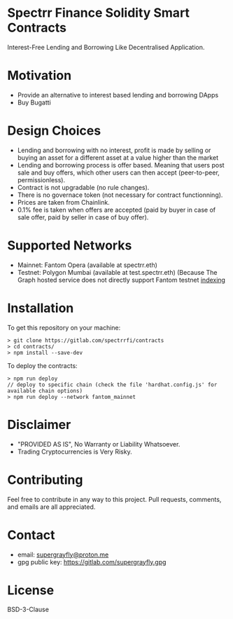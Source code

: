 # Spectrr Finance Solidity Smart Contracts

Interest-Free Lending and Borrowing Like Decentralised Application.

# Motivation

- Provide an alternative to interest based lending and borrowing DApps
- Buy Bugatti

# Design Choices

- Lending and borrowing with no interest, 
profit is made by selling or buying an asset for a different asset at a value higher than the market
- Lending and borrowing process is offer based. Meaning that users post sale and buy offers, 
which other users can then accept (peer-to-peer, permissionless).
- Contract is not upgradable (no rule changes).
- There is no governace token (not necessary for contract functionning).
- Prices are taken from Chainlink.
- 0.1% fee is taken when offers are accepted 
(paid by buyer in case of sale offer,
paid by seller in case of buy offer).

# Supported Networks

- Mainnet: Fantom Opera (available at spectrr.eth)
- Testnet: Polygon Mumbai (available at test.spectrr.eth)
(Because The Graph hosted service does not directly support Fantom testnet [indexing](https://thegraph.com/docs/en/deploying/deploying-a-subgraph-to-hosted/])

# Installation

To get this repository on your machine:
```
> git clone https://gitlab.com/spectrrfi/contracts
> cd contracts/
> npm install --save-dev
```

To deploy the contracts:
```
> npm run deploy
// deploy to specific chain (check the file 'hardhat.config.js' for available chain options)
> npm run deploy --network fantom_mainnet
```

# Disclaimer

- "PROVIDED AS IS", No Warranty or Liability Whatsoever.
- Trading Cryptocurrencies is Very Risky.

# Contributing

Feel free to contribute in any way to this project.
Pull requests, comments, and emails are all appreciated.

# Contact

- email: supergrayfly@proton.me
- gpg public key: https://gitlab.com/supergrayfly.gpg

# License

BSD-3-Clause
